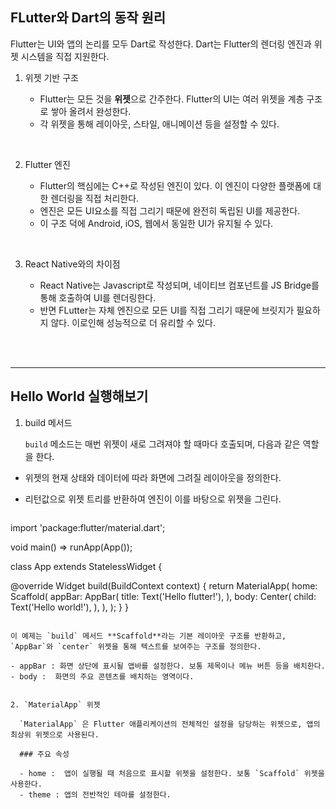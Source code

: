 
## FLutter와 Dart의 동작 원리

Flutter는 UI와 앱의 논리를 모두 Dart로 작성한다.
Dart는 Flutter의 렌더링 엔진과 위젯 시스템을 직접 지원한다.

1. 위젯 기반 구조

   - Flutter는 모든 것을 **위젯**으로 간주한다.
     Flutter의 UI는 여러 위젯을 계층 구조로 쌓아 올려서 완성한다.
   - 각 위젯을 통해 레이아웃, 스타일, 애니메이션 등을 설정할 수 있다.

<br>

2. Flutter 엔진

   - Flutter의 핵심에는 C++로 작성된 엔진이 있다.
     이 엔진이 다양한 플랫폼에 대한 렌더링을 직접 처리한다.
   - 엔진은 모든 UI요소를 직접 그리기 때문에 완전히 독립된 UI를 제공한다.
   - 이 구조 덕에 Android, iOS, 웹에서 동일한 UI가 유지될 수 있다.
  
<br>

3. React Native와의 차이점

   - React Native는 Javascript로 작성되며, 네이티브 컴포넌트를 JS Bridge를 통해 호출하여 UI를 렌더링한다.
   - 반면 FLutter는 자체 엔진으로 모든 UI를 직접 그리기 때문에 브릿지가 필요하지 않다. 이로인해 성능적으로 더 유리할 수 있다.

<br></br>

-------------------------------


## Hello World 실행해보기

1. build 메서드

   `build` 메소드는 매번 위젯이 새로 그려져야 할 때마다 호출되며, 다음과 같은 역할을 한다.

- 위젯의 현재 상태와 데이터에 따라 화면에 그려질 레이아웃을 정의한다.
- 리턴값으로 위젯 트리를 반환하여 엔진이 이를 바탕으로 위젯을 그린다.

  ```dart
import 'package:flutter/material.dart';

void main() => runApp(App());

class App extends StatelessWidget {
 
  @override
  Widget build(BuildContext context) {
    return MaterialApp(
      home: Scaffold(
      appBar: AppBar(
      title: Text('Hello flutter!'),
      ),
      body: Center(
        child: Text('Hello world!'),
      ),
     ),
    );
  }
}
```

이 예제는 `build` 메서드 **Scaffold**라는 기본 레이아웃 구조를 반환하고, `AppBar`와 `center` 위젯을 통해 텍스트를 보여주는 구조를 정의한다.

- appBar : 화면 상단에 표시될 앱바를 설정한다. 보통 제목이나 메뉴 버튼 등을 배치한다.
- body :  화면의 주요 콘텐츠를 배치하는 영역이다. 


2. `MaterialApp` 위젯

  `MaterialApp` 은 Flutter 애플리케이션의 전체적인 설정을 담당하는 위젯으로, 앱의 최상위 위젯으로 사용된다.

  ### 주요 속성

  - home :  앱이 실행될 때 처음으로 표시할 위젯을 설정한다. 보통 `Scaffold` 위젯을 사용한다.
  - theme : 앱의 전반적인 테마를 설정한다.



